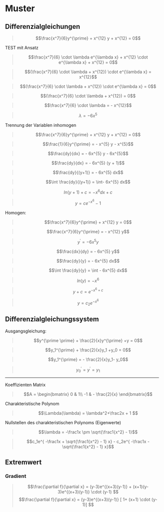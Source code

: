 # Muster

## Differenzialgleichungen


> $$\frac{x^7}{6}y^{\prime} + x^{12} y + x^{12} = 0$$

TEST mit Ansatz

>$$\frac{x^7}{6} \cdot \lambda e^{\lambda x} + x^{12} \cdot e^{\lambda x}  + x^{12} = 0$$

>$$(\frac{x^7}{6} \cdot \lambda  + x^{12}) \cdot e^{\lambda x}  = x^{12}$$

>$$(\frac{x^7}{6} \cdot \lambda  + x^{12}) \cdot e^{\lambda x}  = 0$$

>$$(\frac{x^7}{6} \cdot \lambda  + x^{12})   = 0$$

>$$\frac{x^7}{6} \cdot \lambda     = - x^{12}$$

>$$\lambda = -6x^5$$

Trennung der Variablen inhomogen

> $$\frac{x^7}{6}y^{\prime} + x^{12} y + x^{12} = 0$$

> $$\frac{1}{6}y^{\prime}  = - x^{5} y - x^{5}$$

> $$\frac{dy}{dx}  = - 6x^{5} y - 6x^{5}$$

> $$\frac{dy}{dx}  = - 6x^{5} (y + 1)$$

> $$\frac{dy}{(y+1)}  = - 6x^{5} dx$$

> $$\int \frac{dy}{(y+1)}  = \int- 6x^{5} dx$$

> $$ ln(y+1) +c = -x^{6} dx +c$$

> $$ y = ce^{-x^{6}} - 1$$

Homogen:


> $$\frac{x^7}{6}y^{\prime} + x^{12} y  = 0$$

> $$\frac{x^7}{6}y^{\prime}  = - x^{12} y$$

> $$y^{\prime}  = - 6x^{5} y$$

> $$\frac{dx}{dy}  = - 6x^{5} y$$

> $$\frac{dy}{y}  = - 6x^{5} dx$$

> $$\int \frac{dy}{y}  = \int - 6x^{5} dx$$

> $$ln(y)  =  - x^{6} $$

> $$y +c  =  e^{- x^{6} + c} $$

> $$y  =  c_2e^{- x^{6}} $$


## Differenzialgleichungssystem

Ausgangsgleichung:

>$$y^{\prime \prime} + \frac{2}{x}y^{\prime} +y = 0$$

>$$y_1^{\prime} + \frac{2}{x}y_1 +y_0 = 0$$

>$$y_1^{\prime}  = - \frac{2}{x}y_1- y_0$$

>$$y_0^{\prime} = y^{\prime} = y_1$$
---
Koeffizienten Matrix
>$$A = \begin{bmatrix} 0 & 1\\ -1 & - \frac{2}{x} \end{bmatrix}$$

Charakteristische Polynom
>$$\Lambda(\lambda) = \lambda^2+\frac2x + 1 $$

Nullstellen des charakteristischen Polynoms (Eigenwerte)

>$$\lambda = -\frac1x \pm \sqrt{\frac1{x^2} - 1}$$



>$$c_1e^{ -\frac1x + \sqrt{\frac1{x^2} - 1} x} - c_2e^{ -\frac1x - \sqrt{\frac1{x^2} - 1} x}$$
## Extremwert

### Gradient

>$$\frac{\partial f}{\partial x} = (y-3)e^{(x+3)(y-1)} + (x+1)(y-3)e^{(x+3)(y-1)} \cdot (y-1) $$
>$$\frac{\partial f}{\partial x} = (y-3)e^{(x+3)(y-1)} [ 1+ (x+1) \cdot (y-1)] $$
